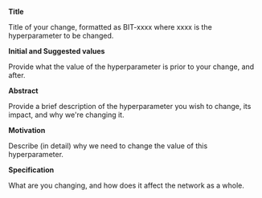 **Title**

Title of your change, formatted as BIT-xxxx where xxxx is the hyperparameter to be changed.

**Initial and Suggested values**

Provide what the value of the hyperparameter is prior to your change, and after.

**Abstract**

Provide a brief description of the hyperparameter you wish to change, its impact, and why we're changing it. 

**Motivation**

Describe (in detail) why we need to change the value of this hyperparameter. 

**Specification**

What are you changing, and how does it affect the network as a whole.

